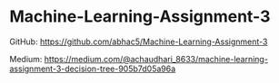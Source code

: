 # Machine-Learning-Assignment-3

GitHub: https://github.com/abhac5/Machine-Learning-Assignment-3

Medium: https://medium.com/@achaudhari_8633/machine-learning-assignment-3-decision-tree-905b7d05a96a
